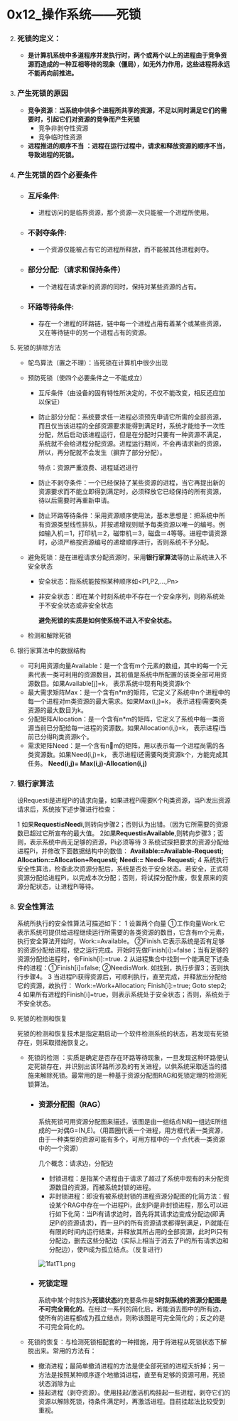 # 0x12_操作系统——死锁

2. ### 死锁的定义：

   - **是计算机系统中多道程序并发执行时，两个或两个以上的进程由于竞争资源而造成的一种互相等待的现象（僵局），如无外力作用，这些进程将永远不能再向前推进。**

3. ### 产生死锁的原因

   - **竞争资源**：**当系统中供多个进程所共享的资源，不足以同时满足它们的需要时，引起它们对资源的竞争而产生死锁**
     - 竞争非剥夺性资源
     - 竞争临时性资源
   - **进程推进的顺序不当** **：进程在运行过程中，请求和释放资源的顺序不当，导致进程的死锁。**

4. ### 产生死锁的四个必要条件

   - ### **互斥条件**:

     - 进程访问的是临界资源，那个资源一次只能被一个进程所使用。

   - ### **不剥夺条件**:

     - 一个资源仅能被占有它的进程所释放，而不能被其他进程剥夺。

   - ### **部分分配**:**（请求和保持条件）**

     - 一个进程在请求新的资源的同时，保持对某些资源的占有。

   - ### **环路等待条件**:

     - 存在一个进程的环路链，链中每一个进程占用有着某个或某些资源，又在等待链中的另一个进程占有的资源。

5. 死锁的排除方法

   - 鸵鸟算法（置之不理）：当死锁在计算机中很少出现

   - 预防死锁（使四个必要条件之一不能成立）

     - 互斥条件（由设备的固有特性所决定的，不仅不能改变，相反还应加以保证）

     - 防止部分分配：系统要求任一进程必须预先申请它所需的全部资源，而且仅当该进程的全部资源要求能得到满足时，系统才能给予一次性分配，然后启动该进程运行，但是在分配时只要有一种资源不满足，系统就不会给进程分配资源。进程运行期间，不会再请求新的资源，所以，再分配就不会发生（摒弃了部分分配）。

       特点：资源严重浪费、进程延迟进行

     - 防止不剥夺条件：一个已经保持了某些资源的进程，当它再提出新的资源要求而不能立即得到满足时，必须释放它已经保持的所有资源，待以后需要时再重新申请。

     - 防止环路等待条件：采用资源顺序使用法，基本思想是：把系统中所有资源类型线性排队，并按递增规则赋予每类资源以唯一的编号。例如输入机＝1，打印机＝2，磁带机＝3，磁盘＝4等等。进程申请资源时，必须严格按资源编号的递增顺序进行，否则系统不予分配。

   - 避免死锁：是在进程请求分配资源时，采用**银行家算法**等防止系统进入不安全状态

     - 安全状态：指系统能按照某种顺序如<P1,P2,…,Pn>

     - 非安全状态：即在某个时刻系统中不存在一个安全序列，则称系统处于不安全状态或非安全状态

       **避免死锁的实质是如何使系统不进入不安全状态。**

   - 检测和解除死锁

6. 银行家算法中的数据结构

   - 可利用资源向量Available：是一个含有m个元素的数组，其中的每一个元素代表一类可利用的资源数目，其初值是系统中所配置的该类全部可用资源数目。如果Available[j]=k， 表示系统中现有Rj类资源k个
   - 最大需求矩阵Max：是一个含有n*m的矩阵，它定义了系统中n个进程中的每一个进程对m类资源的最大需求。如果Max(i,j)=k， 表示进程i需要Rj类资源的最大数目为k。
   - 分配矩阵Allocation：是一个含有n*m的矩阵，它定义了系统中每一类资源当前已分配给每一进程的资源数。如果Allocation(i,j)=k， 表示进程i当前已分得Rj类资源k个。
   - 需求矩阵Need：是一个含有nm的矩阵，用以表示每一个进程尚需的各类资源数。如果Need(i,j)=k， 表示进程i还需要Rj类资源k个，方能完成其任务。
     **Need(i,j)= Max(i,j)-Allocation(i,j)** 

7. ### 银行家算法

   设Requesti是进程Pi的请求向量，如果进程Pi需要K个Rj类资源，当Pi发出资源请求后，系统按下述步骤进行检查：

   1 如果**Requesti≤Needi**,则转向步骤2；否则认为出错。（因为它所需要的资源数已超过它所宣布的最大值。
   2如果**Requesti≤Available**,则转向步骤3；否则，表示系统中尚无足够的资源，Pi必须等待
   3 系统试探把要求的资源分配给进程Pi，并修改下面数据结构中的数值：
   **Available:=Available-Requesti;**
   **Allocation:=Allocation+Requesti;**
   **Needi:= Needi- Requesti;**
     4 系统执行安全性算法，检查此次资源分配后，系统是否处于安全状态。若安全，正式将资源分配给进程Pi，以完成本次分配；否则，将试探分配作废，恢复原来的资源分配状态，让进程Pi等待。 

8. ### 安全性算法

   系统所执行的安全性算法可描述如下：
   1 设置两个向量
   ①工作向量Work.它表示系统可提供给进程继续运行所需要的各类资源的数目，它含有m个元素，执行安全算法开始时，Work:=Available。
   ②Finish.它表示系统是否有足够的资源分配给进程，使之运行完成。开始时先做Finish[i]:=false；当有足够的资源分配给进程时，令Finish[i]:=true.
   2 从进程集合中找到一个能满足下述条件的进程：①Finish[i]=false; ②Needi≤Work. 如找到，执行步骤3；否则执行步骤4。
   3 当进程Pi获得资源后，可顺利执行，直至完成，并释放出分配给它的资源，故执行：
   Work:=Work+Allocation;
   Finish[i]:=true;
   Goto step2;
   4 如果所有进程的Finish[i]=true，则表示系统处于安全状态；否则，系统处于不安全状态。 

9. 死锁的检测和恢复

   死锁的检测和恢复技术是指定期启动一个软件检测系统的状态，若发现有死锁存在，则采取措施恢复之。

   - 死锁的检测 ：实质是确定是否存在环路等待现象，一旦发现这种环路便认定死锁存在，并识别出该环路所涉及的有关进程，以供系统采取适当的措施来解除死锁。最常用的是一种基于资源分配图RAG和死锁定理的检测死锁算法。

     - ### 资源分配图（RAG）

       系统死锁可用资源分配图来描述，该图是由一组结点N和一组边E所组成的一对偶G=(N,E)。（用圆圈代表一个进程，用方框代表一类资源，由于一种类型的资源可能有多个，可用方框中的一个点代表一类资源中的一个资源）

       几个概念：请求边，分配边  

       - 封锁进程：是指某个进程由于请求了超过了系统中现有的未分配资源数目的资源，而被系统封锁的进程。
       - 非封锁进程：即没有被系统封锁的进程资源分配图的化简方法：假设某个RAG中存在一个进程Pi，此刻Pi是非封锁进程，那么可以进行如下化简：当Pi有请求边时，首先将其请求边变成分配边(即满足Pi的资源请求)，而一旦Pi的所有资源请求都得到满足，Pi就能在有限的时间内运行结束，并释放其所占用的全部资源，此时Pi只有分配边，删去这些分配边（实际上相当于消去了Pi的所有请求边和分配边），使Pi成为孤立结点。（反复进行）

       ![1fatT1.png](https://s2.ax1x.com/2020/02/09/1fatT1.png)

     - ### 死锁定理

       系统中某个时刻S为**死锁状态**的充要条件是**S时刻系统的资源分配图是不可完全简化的**。在经过一系列的简化后，若能消去图中的所有边，使所有的进程都成为孤立结点，则称该图是可完全简化的；反之的是不可完全简化的。

   - 死锁的恢复：与检测死锁相配套的一种措施，用于将进程从死锁状态下解脱出来。常用的方法有：

     - 撤消进程；最简单撤消进程的方法是使全部死锁的进程夭折掉；另一方法是按照某种顺序逐个地撤消进程，直至有足够的资源可用，死锁状态消除为止
     - 挂起进程（剥夺资源）。使用挂起/激活机构挂起一些进程，剥夺它们的资源以解除死锁，待条件满足时，再激活进程。目前挂起法比较受到重视。

